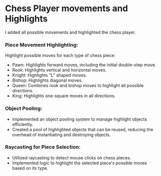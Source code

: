 
# Chess Player movements and Highlights
I added all possible movements and highlighted the chess player.

### Piece Movement Highlighting:
Highlight possible moves for each type of chess piece:

* Pawn: Highlights forward moves, including the initial double-step move.
* Rook: Highlights vertical and horizontal moves.
* Knight: Highlights "L" shaped moves.
* Bishop: Highlights diagonal moves.
* Queen: Combines rook and bishop moves to highlight all possible directions.
* King: Highlights one-square moves in all directions.
### Object Pooling:
* Implemented an object pooling system to manage highlight objects efficiently.
* Created a pool of highlighted objects that can be reused, reducing the overhead of instantiating and destroying objects.
### Raycasting for Piece Selection:
* Utilized raycasting to detect mouse clicks on chess pieces.
* Implemented logic to highlight the selected piece's possible moves based on its type.
